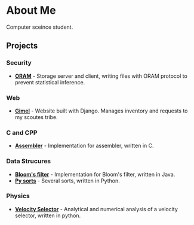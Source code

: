 # About Me
Computer sceince student.

## Projects

### Security

- **[ORAM](https://github.com/MajoRoth/ORAM)** - Storage server and client, writing files with ORAM protocol to prevent statistical inference.

### Web

- **[Gimel](https://github.com/MajoRoth/gimel)** - Website built with Django. Manages inventory and requests to my scoutes tribe.


### C and CPP
- **[Assembler](https://github.com/MajoRoth/Assembler)** - Implementation for assembler, written in C.


### Data Strucures
- **[Bloom's filter](https://github.com/MajoRoth/Bloom-Filter)** - Implementation for Bloom's filter, written in Java.
- **[Py sorts](https://github.com/MajoRoth/PYsorts)** - Several sorts, written in Python.

### Physics
- **[Velocity Selector](https://github.com/MajoRoth/VelocitySelector)** - Analytical and numerical analysis of a velocity selector, written in python.
